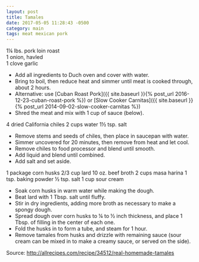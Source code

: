 ```yaml
---
layout: post
title: Tamales
date: 2017-05-05 11:28:43 -0500
category: main
tags: meat mexican pork
---
```

1¼ lbs. pork loin roast  
1 onion, havled  
1 clove garlic  
<ul>
 	<li>Add all ingredients to Duch oven and cover with water.</li>
 	<li>Bring to boil, then reduce heat and simmer until meat is cooked through, about 2 hours.</li>
 	<li>Alternative: use [Cuban Roast Pork]({{ site.baseurl }}{% post_url 2016-12-23-cuban-roast-pork %}) or [Slow Cooker Carnitas]({{ site.baseurl }}{% post_url 2014-09-02-slow-cooker-carnitas %})</li>
 	<li>Shred the meat and mix with 1 cup of sauce (below).</li>
</ul>
4 dried California chiles  
2 cups water  
1½ tsp. salt  
<ul>
 	<li>Remove stems and seeds of chiles, then place in saucepan with water.</li>
 	<li>Simmer uncovered for 20 minutes, then remove from heat and let cool.</li>
 	<li>Remove chiles to food processor and blend until smooth.</li>
 	<li>Add liquid and blend until combined.</li>
 	<li>Add salt and set aside.</li>
</ul>
1 package corn husks  
2/3 cup lard  
10 oz. beef broth  
2 cups masa harina  
1 tsp. baking powder  
½ tsp. salt  
1 cup sour cream  
<ul>
 	<li>Soak corn husks in warm water while making the dough.</li>
 	<li>Beat lard with 1 Tbsp. salt until fluffy.</li>
 	<li>Stir in dry ingredients, adding more broth as necessary to make a spongy dough.</li>
 	<li>Spread dough over corn husks to ¼ to ½ inch thickness, and place 1 Tbsp. of filling in the center of each one.</li>
 	<li>Fold the husks in to form a tube, and steam for 1 hour.</li>
 	<li>Remove tamales from husks and drizzle with remaining sauce (sour cream can be mixed in to make a creamy sauce, or served on the side).</li>
</ul>
Source: <a href="http://allrecipes.com/recipe/34512/real-homemade-tamales">http://allrecipes.com/recipe/34512/real-homemade-tamales</a>
